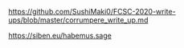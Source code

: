 https://github.com/SushiMaki0/FCSC-2020-write-ups/blob/master/corrumpere_write_up.md

https://siben.eu/habemus.sage

